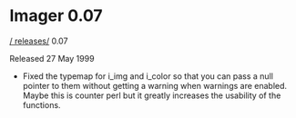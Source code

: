 # Imager 0.07

[ / ](..) [releases/](./) 0.07

Released 27 May 1999

- Fixed the typemap for i_img and i_color so that you can pass  a null pointer to them without getting a warning when warnings  are enabled. Maybe this is counter perl but it greatly increases  the usability of the functions.